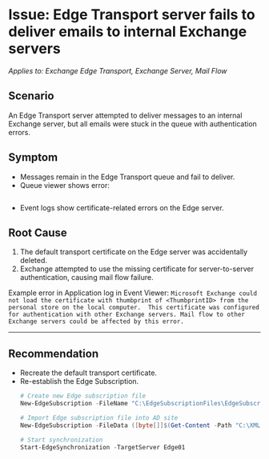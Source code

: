 # Issue: Edge Transport server fails to deliver emails to internal Exchange servers
*Applies to: Exchange Edge Transport, Exchange Server, Mail Flow*

## Scenario
An Edge Transport server attempted to deliver messages to an internal Exchange server, but all emails were stuck in the queue with authentication errors.  

## Symptom
- Messages remain in the Edge Transport queue and fail to deliver.  
- Queue viewer shows error: 
    ```[{LED=451 4-4.395 Target host responded with error. -> 454 4.7.0 Temporary authentication failure}; {MSG=}; {FQDN=<EdgeServerFQDN>}; {IP=<EdgeServerIP>}; {LRT=15/07/2025 09:21:04}]
    ``` 
- Event logs show certificate-related errors on the Edge server.

## Root Cause
1. The default transport certificate on the Edge server was accidentally deleted.
2. Exchange attempted to use the missing certificate for server-to-server authentication, causing mail flow failure. 

Example error in Application log in Event Viewer:
    ```Microsoft Exchange could not load the certificate with thumbprint of <ThumbprintID> from the personal store on the local computer. 
    This certificate was configured for authentication with other Exchange servers. Mail flow to other Exchange servers could be affected by this error. 
    ```
    
---

## Recommendation
- Recreate the default transport certificate.  
- Re-establish the Edge Subscription.
    ```powershell
    # Create new Edge subscription file
    New-EdgeSubscription -FileName "C:\EdgeSubscriptionFiles\EdgeSubscription01.xml"

    # Import Edge subscription file into AD site
    New-EdgeSubscription -FileData ([byte[]]$(Get-Content -Path "C:\XMLImport\EdgeSubscription01.xml" -Encoding Byte -ReadCount 0)) -Site "YourADSite"

    # Start synchronization
    Start-EdgeSynchronization -TargetServer Edge01
    ```